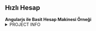## Hızlı Hesap
<link rel="stylesheet" media="all" href="https://cdn.jsdelivr.net/npm/normalize.css@8/normalize.min.css">
<strong>Angularjs ile Basit Hesap Makinesi Örneği</strong>
  <details>
    <summary>PROJECT INFO</summary>
    <p>
PROJECT WEB ADDRESS: <strong>https://wstatic.github.io/hizlihesap/</strong>
<br>
<br>
PROJECT SOURCE: <strong>https://github.com/wstatic/hizlihesap/</strong>
<br>
<br>
LICENSE NAME: <strong>MIT</strong> 
<br>
<br>
LICENSE SOURCE: <strong>https://github.com/wstatic/hizlihesap/blob/master/LICENSE</strong>
    </p>
</details>
</p>
